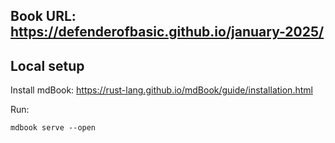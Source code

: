 ## Book URL: https://defenderofbasic.github.io/january-2025/

## Local setup

Install mdBook: https://rust-lang.github.io/mdBook/guide/installation.html

Run:

```
mdbook serve --open
```

